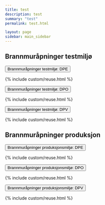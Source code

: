 ```yaml
---
title: test
description: test
summary: "test"
permalink: test.html

layout: page
sidebar: main_sidebar
---
```


## Brannmuråpninger testmiljø

<button data-toggle="collapse" data-target="#demo">Brannmuråpninger testmiljø: DPE</button>
<div id="demo" class="collapse">
  {% include custom/reuse.html %}
</div>

<button data-toggle="collapse" data-target="#demo2">Brannmuråpninger testmiljø: DPO</button>
<div id="demo2" class="collapse">
  {% include custom/reuse.html %}
</div>

<button data-toggle="collapse" data-target="#demo3">Brannmuråpninger testmiljø: DPV</button>
<div id="demo3" class="collapse">
  {% include custom/reuse.html %}
</div>

## Brannmuråpninger produksjon

<button data-toggle="collapse" data-target="#demo4">Brannmuråpninger produksjonsmiljø: DPE</button>
<div id="demo4" class="collapse">
  {% include custom/reuse.html %}
</div>

<button data-toggle="collapse" data-target="#demo5">Brannmuråpninger produksjonsmiljø: DPO</button>
<div id="demo5" class="collapse">
  {% include custom/reuse.html %}
</div>

<button data-toggle="collapse" data-target="#demo">Brannmuråpninger produksjonsmiljø: DPV</button>
<div id="demo" class="collapse">
  {% include custom/reuse.html %}
</div>
